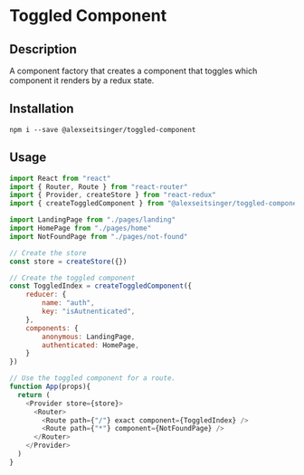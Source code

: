 # Toggled Component

## Description

A component factory that creates a component that toggles which component it renders by a redux state.

## Installation

```
npm i --save @alexseitsinger/toggled-component
```

## Usage

```javascript
import React from "react"
import { Router, Route } from "react-router"
import { Provider, createStore } from "react-redux"
import { createToggledComponent } from "@alexseitsinger/toggled-component"

import LandingPage from "./pages/landing"
import HomePage from "./pages/home"
import NotFoundPage from "./pages/not-found"

// Create the store
const store = createStore({})

// Create the toggled component
const ToggledIndex = createToggledComponent({
    reducer: {
        name: "auth",
        key: "isAutnenticated",
    },
    components: {
        anonymous: LandingPage,
        authenticated: HomePage,
    }
})

// Use the toggled component for a route.
function App(props){
  return (
    <Provider store={store}>
      <Router>
        <Route path={"/"} exact component={ToggledIndex} />
        <Route path={"*"} component={NotFoundPage} />
      </Router>
    </Provider>
  )
}
```
